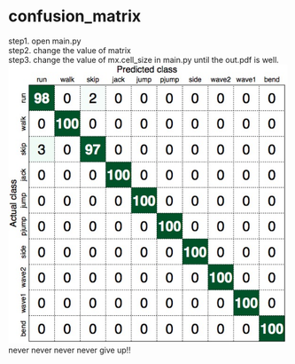 # confusion_matrix
step1. open main.py  
step2. change the value of matrix  
step3. change the value of mx.cell_size in main.py until the out.pdf is well.  
![结果图](1.jpeg)
never never never never give up!!
